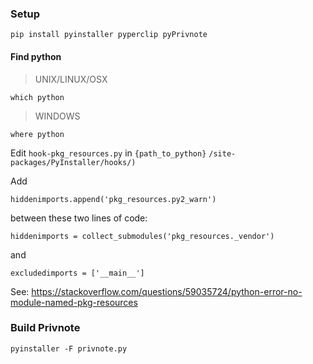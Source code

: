 ### Setup

```
pip install pyinstaller pyperclip pyPrivnote
```

#### Find python

>UNIX/LINUX/OSX 

```
which python
```

>WINDOWS

```
where python
```

Edit ```hook-pkg_resources.py``` in ```{path_to_python}``` ```/site-packages/PyInstaller/hooks/)```

Add

```hiddenimports.append('pkg_resources.py2_warn')```

between these two lines of code:

```hiddenimports = collect_submodules('pkg_resources._vendor')```

and

```excludedimports = ['__main__']```

See: https://stackoverflow.com/questions/59035724/python-error-no-module-named-pkg-resources

### Build Privnote


```
pyinstaller -F privnote.py
```